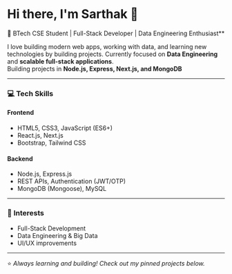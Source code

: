 # Hi there, I'm Sarthak 👋  

🚀 BTech CSE Student | Full-Stack Developer | Data Engineering Enthusiast**  

I love building modern web apps, working with data, and learning new technologies by building projects. Currently focused on **Data Engineering** and **scalable full-stack applications**.  
Building projects in **Node.js, Express, Next.js, and MongoDB**   

---

### 💻 **Tech Skills**

#### **Frontend**
- HTML5, CSS3, JavaScript (ES6+)
- React.js, Next.js
- Bootstrap, Tailwind CSS  

#### **Backend**
- Node.js, Express.js
- REST APIs, Authentication (JWT/OTP)
- MongoDB (Mongoose), MySQL  

---

### 🎯 **Interests**
- Full-Stack Development  
- Data Engineering & Big Data  
- UI/UX improvements

---

⭐️ *Always learning and building! Check out my pinned projects below.*  
